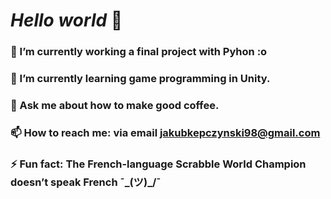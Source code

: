 

<!--
**kjakubk/kjakubk** is a ✨ _special_ ✨ repository because its `README.md` (this file) appears on your GitHub profile.

 ##Here are some info about me:

## 🔭 I’m currently working a final project with Pyhon :o 
## 🌱 I’m currently learning game programming in Unity.
# 👯 I’m looking to collaborate on ...
# 🤔 I’m looking for help with ...
# 💬 Ask me about ...
# 📫 How to reach me: ...
# 😄 Pronouns: ...
# ⚡ Fun fact: ...
-->
# *Hello world* 👋
### 🔭 I’m currently working a final project with Pyhon :o 
### 🌱 I’m currently learning game programming in Unity.
### 💬 Ask me about how to make good coffee.
### 📫 How to reach me: via email jakubkepczynski98@gmail.com
### ⚡ Fun fact: The French-language Scrabble World Champion doesn’t speak French   ¯\_(ツ)_/¯
